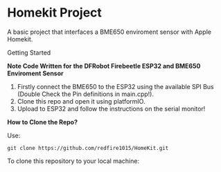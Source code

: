 # Homekit Project

A basic project that interfaces a BME650 enviroment sensor with Apple Homekit.

Getting Started

**Note Code Written for the DFRobot Firebeetle ESP32 and BME650 Enviroment Sensor**

1. Firstly connect the BME650 to the ESP32 using the available SPI Bus (Double Check the Pin definitions in main.cpp!).
2. Clone this repo and open it using platformIO.
3. Upload to ESP32 and follow the instructions on the serial monitor!

**How to Clone the Repo?**

Use:

    git clone https://github.com/redfire1015/HomeKit.git
To clone this repository to your local machine:
